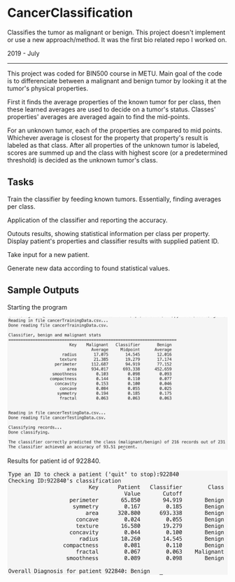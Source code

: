 # CancerClassification
Classifies the tumor as malignant or benign. This project doesn't implement or use a new approach/method. It was the first bio related repo I worked on.

2019 - July

---
This project was coded for BIN500 course in METU. Main goal of the code is to differenciate between a malignant and benign tumor by looking it at the tumor's physical properties.

First it finds the average properties of the known tumor for per class, then these learned averages are used to decide on a tumor's status. Classes' properties' averages are averaged again to find the mid-points. 

For an unknown tumor, each of the properties are compared to mid points. Whichever average is closest for the property that property's result is labeled as that class. After all properties of the unknown tumor is labeled, scores are summed up and the class with highest score (or a predetermined threshold) is decided as the unknown tumor's class. 

## Tasks

Train the classifier by feeding known tumors. Essentially, finding averages per class.

Application of the classifier and reporting the accuracy.

Outouts results, showing statistical information per class per property. Display patient's properties and classifier results with supplied patient ID.

Take input for a new patient.

Generate new data according to found statistical values.

## Sample Outputs

Starting the program

![alt text](https://raw.githubusercontent.com/dGermen/CancerClassification/main/Screen%20Shot%202022-09-10%20at%2015.13.55.png)

Results for patient id of 922840.

![alt text](https://github.com/dGermen/CancerClassification/blob/main/Screen%20Shot%202022-09-10%20at%2015.15.06.png?raw=true)
